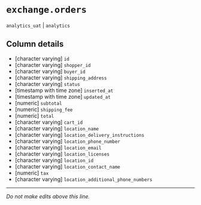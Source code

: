 # `exchange.orders`
`analytics_uat` | `analytics`

## Column details
* [character varying] `id`
* [character varying] `shopper_id`
* [character varying] `buyer_id`
* [character varying] `shipping_address`
* [character varying] `status`
* [timestamp with time zone] `inserted_at`
* [timestamp with time zone] `updated_at`
* [numeric]   `subtotal`
* [numeric]   `shipping_fee`
* [numeric]   `total`
* [character varying] `cart_id`
* [character varying] `location_name`
* [character varying] `location_delivery_instructions`
* [character varying] `location_phone_number`
* [character varying] `location_email`
* [character varying] `location_licenses`
* [character varying] `location_id`
* [character varying] `location_contact_name`
* [numeric]   `tax`
* [character varying] `location_additional_phone_numbers`

-------------------------------------------------------------------------------
*Do not make edits above this line.*
